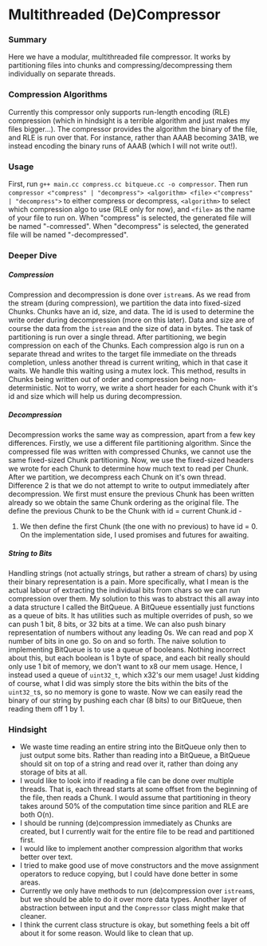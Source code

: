# Multithreaded (De)Compressor

### Summary

Here we have a modular, multithreaded file compressor. 
It works by partitioning files into chunks and compressing/decompressing
them individually on separate threads.

### Compression Algorithms

Currently this compressor only supports run-length encoding (RLE) 
compression (which in hindsight is a terrible algorithm and just 
makes my files bigger...). The compressor provides the algorithm 
the binary of the file, and RLE is run over that. For instance,
rather than AAAB becoming 3A1B, we instead encoding the binary
runs of AAAB (which I will not write out!).

### Usage

First, run `g++ main.cc compress.cc bitqueue.cc -o compressor`.
Then run `compressor <"compress" | "decompress"> <algorithm> <file>`
`<"compress" | "decompress">` to either compress or decompress, 
`<algorithm>` to select which compression algo to use (RLE only for now), 
and `<file>` as the name of your file to run on. When "compress" is 
selected, the generated file will be named "<file>-comressed". When 
"decompress" is selected, the generated file will be named 
"<file>-decompressed".

### Deeper Dive

##### Compression

Compression and decompression is done over `istream`s. As we read from 
the stream (during compression), we partition the data into fixed-sized
Chunks. Chunks have an id, size, and data. The id is used to determine 
the write order during decompression (more on this later). Data and size 
are of course the data from the `istream` and the size of data in bytes. 
The task of partitioning is run over a single thread. After partitioning, 
we begin compression on each of the Chunks. Each compression algo is run 
on a separate thread and writes to the target file immediate on the 
threads completion, unless another thread is current writing, which
in that case it waits. We handle this waiting using a mutex lock. 
This method, results in Chunks being written out of order and 
compression being non-deterministic. Not to worry, we write a short header 
for each Chunk with it's id and size which will help us during decompression.

##### Decompression

Decompression works the same way as compression, apart from a few key 
differences. Firstly, we use a different file partitioning algorithm. 
Since the compressed file was written with compressed Chunks, we cannot 
use the same fixed-sized Chunk partitioning. Now, we use the fixed-sized
headers we wrote for each Chunk to determine how much text to read per 
Chunk. After we partition, we decompress each Chunk on it's own thread.
Difference 2 is that we do not attempt to write to output immediately 
after decompression. We first must ensure the previous Chunk has been 
written already so we obtain the same Chunk ordering as the original file. 
The define the previous Chunk to be the Chunk with id = current Chunk.id - 
1. We then define the first Chunk (the one with no previous) to have id = 0.
On the implementation side, I used promises and futures for awaiting.

##### String to Bits

Handling strings (not actually strings, but rather a stream of chars) by 
using their binary representation is a pain. More specifically, what I mean 
is the actual labour of extracting the individual bits from chars so we can
run compression over them. My solution to this was to abstract this all away 
into a data structure I called the BitQueue. A BitQueue essentially just 
functions as a queue of bits. It has utilities such as multiple overrides of 
push, so we can push 1 bit, 8 bits, or 32 bits at a time. We can also push 
binary representation of numbers without any leading 0s. We can read and pop 
X number of bits in one go. So on and so forth. The naive solution to 
implementing BitQueue is to use a queue of booleans. Nothing incorrect about 
this, but each boolean is 1 byte of space, and each bit really should only 
use 1 bit of memory, we don't want to x8 our mem usage. Hence, I instead 
used a queue of `uint32_t`, which x32's our mem usage! Just kidding of 
course, what I did was simply store the bits within the bits of the 
`uint32_t`s, so no memory is gone to waste. Now we can easily read the 
binary of our string by pushing each char (8 bits) to our BitQueue, 
then reading them off 1 by 1.

### Hindsight

- We waste time reading an entire string into the BitQueue only then to 
just output some bits. Rather than reading into a BitQueue, a BitQueue 
should sit on top of a string and read over it, rather than doing any 
storage of bits at all. 
- I would like to look into if reading a file can be done over multiple 
threads. That is, each thread starts at some offset from the beginning 
of the file, then reads a Chunk. I would assume that partitioning in 
theory takes around 50% of the computation time since parition and RLE are
both O(n).
- I should be running (de)compression immediately as Chunks are created, 
but I currently wait for the entire file to be read and partitioned first.
- I would like to implement another compression algorithm that works better 
over text. 
- I tried to make good use of move constructors and the move assignment 
operators to reduce copying, but I could have done better in some areas.
- Currently we only have methods to run (de)compression over `istream`s, 
but we should be able to do it over more data types. Another layer of 
abstraction between input and the `Compressor` class might make that cleaner.
- I think the current class structure is okay, but something feels a bit 
off about it for some reason. Would like to clean that up.
